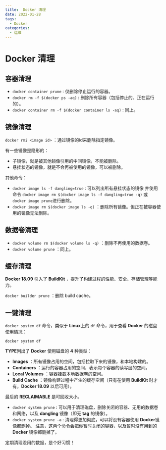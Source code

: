 ```yaml
---
title:  Docker 清理
date: 2022-01-28
tags:
  - Docker
categories:
  - 运维
---
```


# Docker 清理

## 容器清理

- `docker container prune` :  仅删除停止运行的容器。
- `docker rm -f $(docker ps -aq)` :  删除所有容器（包括停止的、正在运行的）。
- `docker container rm -f $(docker container ls -aq)` :  同上。

## 镜像清理

`docker rmi <image id>` ：通过镜像的id来删除指定镜像。

有一些镜像是隐形的：

- 子镜像，就是被其他镜像引用的中间镜像，不能被删除。
- 悬挂状态的镜像，就是不会再被使用的镜像，可以被删除。

其他命令：

- `docker image ls -f dangling=true` : 可以列出所有悬挂状态的镜像
  并使用命令 `docker image rm $(docker image ls -f dangling=true -q)` 或 `docker image prune`进行删除。
- `docker image rm $(docker image ls -q)` ：删除所有镜像。但正在被容器使用的镜像无法删除。

## 数据卷清理

- `docker volume rm $(docker volume ls -q)` ：删除不再使用的数据卷。
- `docker volume prune` ：同上。

## 缓存清理

**Docker 18.09** 引入了 **BuildKit** ，提升了构建过程的性能、安全、存储管理等能力。

`docker builder prune` ：删除 build cache。

## 一键清理

`docker system df` 命令，类似于 **Linux**上的 `df` 命令，用于查看 **Docker** 的磁盘使用情况：

```
docker system df
```

**TYPE**列出了 **Docker** 使用磁盘的 **4** 种类型：

- **Images** ：所有镜像占用的空间，包括拉取下来的镜像，和本地构建的。
- **Containers** ：运行的容器占用的空间，表示每个容器的读写层的空间。
- **Local Volumes** ：容器挂载本地数据卷的空间。
- **Build Cache** ：镜像构建过程中产生的缓存空间（只有在使用 **BuildKit** 时才有，**Docker 18.09** 以后可用）。

最后的 **RECLAIMABLE** 是可回收大小。

- `docker system prune` : 可以用于清理磁盘，删除关闭的容器、无用的数据卷和网络，以及 **dangling** 镜像（即无 **tag** 的镜像）。
- `docker system prune -a` : 清理得更加彻底，可以将没有容器使用 **Docker**镜像都删掉。
  注意，这两个命令会把你暂时关闭的容器，以及暂时没有用到的 **Docker** 镜像都删掉了。

定期清理没用的数据，是个好习惯！
